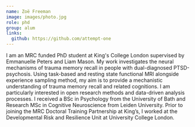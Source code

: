 ```yaml
---
name: Zoë Freeman
image: images/photo.jpg
role: phd
group: alum
links:
  github: https://github.com/attempt-one
---
```


I am an MRC funded PhD student at King's College London supervised by Emmanuelle Peters and Liam Mason. My work investigates the neural mechanisms of trauma memory recall in people with dual-diagnosed PTSD-psychosis. Using task-based and resting state functional MRI alongside experience sampling method, my aim is to provide a mechanistic understanding of trauma memory recall and related cognitions. I am particularly interested in open research methods and data-driven analysis processes. I received a BSc in Psychology from the University of Bath and Research MSc in Cognitive Neuroscience from Leiden University. Prior to joining the MRC Doctoral Training Partnership at King’s, I worked at the Developmental Risk and Resilience Unit at University College London.
